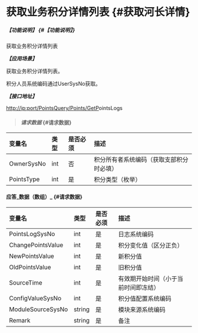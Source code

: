 # 获取业务积分详情列表 {#获取河长详情}

##### _【功能说明】_ {#【功能说明】}

获取业务积分详情列表

_**【应用场景】**_

获取业务积分详情列表。

积分人员系统编码通过UserSysNo获取。

_**【接口地址】**_

[http://ip:port/PointsQuery/Points/GetP](http://ip:port/HMQuery/RiverMaster/GetRiverMasterByRiverMasterSysNo)ointsLogs

> #### _请求数据_ {#请求数据}

| 变量名 | 类型 | 是否必须 | 描述 |
| :--- | :--- | :--- | :--- |
| OwnerSysNo | int | 否 | 积分所有者系统编码（获取支部积分时必填） |
| PointsType | int | 是 | 积分类型（枚举） |

#### 应答_数据（数组）_ {#请求数据}

| 变量名 | 类型 | 是否必须 | 描述 |
| :--- | :--- | :--- | :--- |
| PointsLogSysNo | int | 是 | 日志系统编码 |
| ChangePointsValue | int | 是 | 积分变化值（区分正负） |
| NewPointsValue | int | 是 | 新积分值 |
| OldPointsValue | int | 是 | 旧积分值 |
| SourceTime | int | 是 | 有效期开始时间（小于当前时间即冻结） |
| ConfigValueSysNo | int | 是 | 积分值配置系统编码 |
| ModuleSourceSysNo | string | 是 | 模块来源系统编码 |
| Remark | string | 是 | 备注 |



